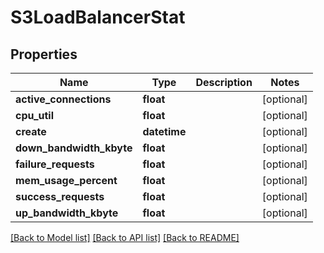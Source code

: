 # S3LoadBalancerStat

## Properties
Name | Type | Description | Notes
------------ | ------------- | ------------- | -------------
**active_connections** | **float** |  | [optional] 
**cpu_util** | **float** |  | [optional] 
**create** | **datetime** |  | [optional] 
**down_bandwidth_kbyte** | **float** |  | [optional] 
**failure_requests** | **float** |  | [optional] 
**mem_usage_percent** | **float** |  | [optional] 
**success_requests** | **float** |  | [optional] 
**up_bandwidth_kbyte** | **float** |  | [optional] 

[[Back to Model list]](../README.md#documentation-for-models) [[Back to API list]](../README.md#documentation-for-api-endpoints) [[Back to README]](../README.md)


